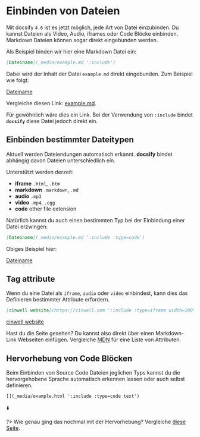 # Einbinden von Dateien

Mit docsify `4.6` ist es jetzt möglich, jede Art von Datei einzubinden.
Du kannst Dateien als Video, Audio, iframes oder Code Blöcke einbinden. Markdown Dateien können sogar direkt eingebunden werden.

Als Beispiel binden wir hier eine Markdown Datei ein:

```markdown
[Dateiname](_media/example.md ':include')
```

Dabei wird der Inhalt der Datei `example.md` direkt eingebunden. Zum Beispiel wie folgt:

[Dateiname](_media/example.md ':include')

Vergleiche diesen Link: [example.md](_media/example.md ':ignore').

Für gewöhnlich wäre dies ein Link. Bei der Verwendung von `:include` bindet **`docsify`** diese Datei jedoch direkt ein.

## Einbinden bestimmter Dateitypen

Aktuell werden Dateiendungen automatisch erkannt. **docsify** bindet abhängig davon Dateien unterschiedlich ein.

Unterstützt werden derzeit:

* **iframe** `.html`, `.htm`
* **markdown** `.markdown`, `.md`
* **audio** `.mp3`
* **video** `.mp4`, `.ogg`
* **code** other file extension

Natürlich kannst du auch einen bestimmten Typ bei der Einbindung einer Datei erzwingen:

```markdown
[Dateiname](_media/example.md ':include :type=code')
```

Obiges Beispiel hier:

[Dateiname](_media/example.md ':include :type=code')

## Tag attribute

Wenn du eine Datei als `iframe`, `audio` oder `video` einbindest, kann dies das Definieren bestimmter Attribute erfordern.

```markdown
[cinwell website](https://cinwell.com ':include :type=iframe width=100% height=400px')
```

[cinwell website](https://cinwell.com ':include :type=iframe width=100% height=400px')

Hast du die Seite gesehen? Du kannst also direkt über einen Markdown-Link Webseiten einfügen. Vergleiche [MDN](https://developer.mozilla.org/en-US/docs/Web/HTML/Element/iframe) für eine Liste von Attributen.

## Hervorhebung von Code Blöcken

Beim Einbinden von Source Code Dateien jeglichen Typs kannst du die hervorgehobene Sprache automatisch erkennen lassen oder auch selbst definieren.

```markdown
[](_media/example.html ':include :type=code text')
```

⬇️

[](_media/example.html ':include :type=code text')

?> Wie genau ging das nochmal mit der Hervorhebung? Vergleiche [diese Seite](language-highlight.md).

